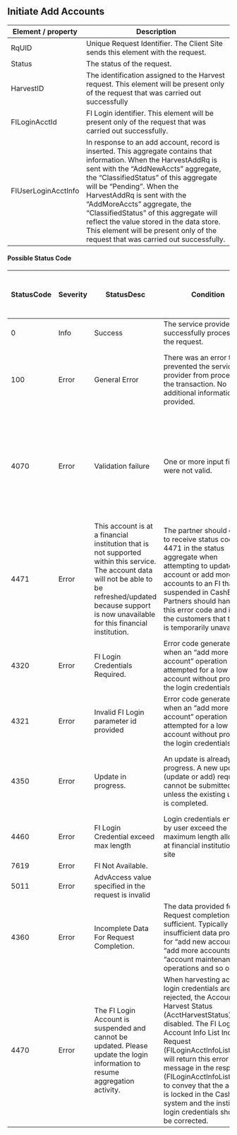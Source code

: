 ## Initiate Add Accounts

| Element / property | Description |
| --- | --- |
| RqUID | Unique Request Identifier. The Client Site sends this element with the request. |
| Status | The status of the request. |
| HarvestID | The identification assigned to the Harvest request. This element will be present only of the request that was carried out successfully |
| FILoginAcctId | FI Login identifier. This element will be present only of the request that was carried out successfully. |
| FIUserLoginAcctInfo | In response to an add account, record is inserted. This aggregate contains that information. When the HarvestAddRq is sent with the “AddNewAccts” aggregate, the “ClassifiedStatus” of this aggregate will be “Pending”. When the HarvestAddRq is sent with the “AddMoreAccts” aggregate, the “ClassifiedStatus” of this aggregate will reflect the value stored in the data store. This element will be present only of the request that was carried out successfully. |

#### Possible Status Code

| StatusCode | Severity | StatusDesc | Condition | Action API Partner should take to resolve the error |
| --- | --- | --- | --- | --- |
| 0 | Info | Success | The service provider successfully processed the request. |  |
| 100 | Error | General Error | There was an error that prevented the service provider from processing the transaction. No additional information is provided. | If this error continues to occur, please reach out to us the timestamp and CEUserId. |
| 4070 | Error | Validation failure | One or more input fields were not valid. | Partner should make sure the mandatory parameters are sent in the request and in the defined format as in the corresponding XSD. |
| 4471 | Error | This account is at a financial institution that is not supported within this service. The account data will not be able to be refreshed/updated because support is now unavailable for this financial institution. | The partner should expect to receive status code 4471 in the status aggregate when attempting to update an account or add more accounts to an FI that is suspended in CashEdge. Partners should handle this error code and inform the customers that the FI is temporarily unavailable. |  |
| 4320 | Error | FI Login Credentials Required. | Error code generated when an “add more account” operation is attempted for a low trust account without providing the login credentials. |  |
| 4321 | Error | Invalid FI Login parameter id provided | Error code generated when an “add more account” operation is attempted for a low trust account without providing the login credentials. |  |
| 4350 | Error | Update in progress. | An update is already in progress. A new update (update or add) request cannot be submitted unless the existing update is completed. | Partner should not invoke update or add until the existing update completes. |
| 4460 | Error | FI Login Credential exceed max length | Login credentials entered by user exceed the maximum length allowed at financial institution web site |  |
| 7619 | Error | FI Not Available. |  |  |
| 5011 | Error | AdvAccess value specified in the request is invalid |  |  |
| 4360 | Error | Incomplete Data For Request Completion. | The data provided for Request completion is not sufficient. Typically insufficient data provided for “add new accounts”, “add more accounts” or “account maintenance” operations and so on. |  |
| 4470 | Error | The FI Login Account is suspended and cannot be updated. Please update the login information to resume aggregation activity. | When harvesting account login credentials are rejected, the Account Harvest Status (AcctHarvestStatus) is disabled. The FI Login Account Info List Inquiry Request (FILoginAcctInfoListInqRq) will return this error message in the response (FILoginAcctInfoListInqRs) to convey that the account is locked in the CashEdge system and the institution login credentials should be corrected. |  |
